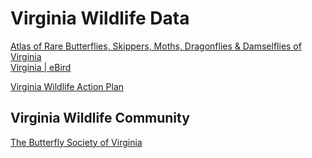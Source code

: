 # Virginia Wildlife Data  
  
[Atlas of Rare Butterflies, Skippers, Moths, Dragonflies & Damselflies of Virginia](http://www.vararespecies.org/)  
[Virginia &#124; eBird](http://ebird.org/ebird/subnational1/US-VA?yr=all)
  
[Virginia Wildlife Action Plan](http://www.bewildvirginia.org/wildlifeplan/)  

## Virginia Wildlife Community  

[The Butterfly Society of Virginia](http://www.butterflysocietyofva.org/)  
